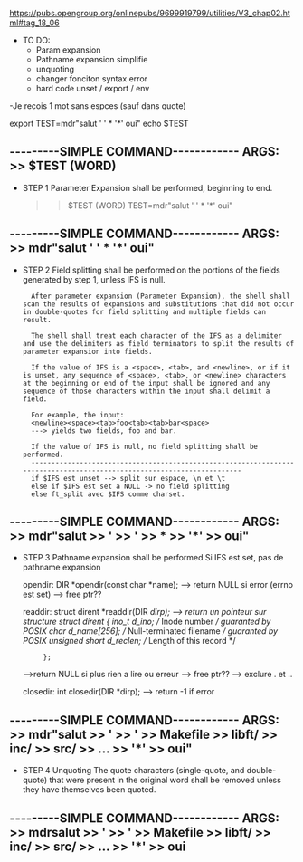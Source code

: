 https://pubs.opengroup.org/onlinepubs/9699919799/utilities/V3_chap02.html#tag_18_06




- TO DO:
	- Param expansion
	- Pathname expansion simplifie
	- unquoting
	- changer fonciton syntax error
	- hard code unset / export / env



-Je recois 1 mot sans espces (sauf dans quote)





export TEST=mdr"salut   '   '  * '*'     oui"
echo $TEST

---------SIMPLE COMMAND------------
ARGS:
	>> $TEST (WORD)
-----------------------------------

- STEP 1
	Parameter Expansion shall be performed, beginning to end.

	>> $TEST (WORD) TEST=mdr"salut   '   '  * '*'     oui"

---------SIMPLE COMMAND------------
ARGS:
	>> mdr"salut   '   '  * '*'     oui"
-----------------------------------

- STEP 2
	Field splitting shall be performed on the portions of the fields generated by step 1, unless IFS is null.

		After parameter expansion (Parameter Expansion), the shell shall scan the results of expansions and substitutions that did not occur in double-quotes for field splitting and multiple fields can result.

		The shell shall treat each character of the IFS as a delimiter and use the delimiters as field terminators to split the results of parameter expansion into fields.

		If the value of IFS is a <space>, <tab>, and <newline>, or if it is unset, any sequence of <space>, <tab>, or <newline> characters at the beginning or end of the input shall be ignored and any sequence of those characters within the input shall delimit a field. 
		
		For example, the input:
		<newline><space><tab>foo<tab><tab>bar<space>
		---> yields two fields, foo and bar.

		If the value of IFS is null, no field splitting shall be performed.
		-----------------------------------------------------------------------------------------------------------------------
		if $IFS est unset --> split sur espace, \n et \t
		else if $IFS est set a NULL -> no field splitting
		else ft_split avec $IFS comme charset.


---------SIMPLE COMMAND------------
ARGS:
	>> mdr"salut
	>> '
	>> '
	>> *
	>> '*'
	>> oui"
-----------------------------------

- STEP 3
	Pathname expansion shall be performed
	Si IFS est set, pas de pathname expansion

	opendir:
	DIR *opendir(const char *name);
	--> return NULL si error (errno est set)
	--> free ptr??

	readdir:
	struct dirent *readdir(DIR *dirp);
	--> return un pointeur sur structure
	    struct dirent 
			{
               ino_t          d_ino;       /* Inode number */				guaranted by POSIX
               char           d_name[256]; /* Null-terminated filename */	guaranted by POSIX
			   unsigned short d_reclen;    /* Length of this record */

           };
	-->return NULL si plus rien a lire ou erreur
	--> free ptr??
	--> exclure . et ..

	closedir:
	int closedir(DIR *dirp);
	--> return -1 if error

---------SIMPLE COMMAND------------
ARGS:
	>> mdr"salut
	>> '
	>> '
	>> Makefile
	>> libft/
	>> inc/
	>> src/
	>> ...
	>> '*'
	>> oui"
-----------------------------------

- STEP 4
	Unquoting
	The quote characters (single-quote, and double-quote) that were present in the original 
	word shall be removed unless they have themselves been quoted.

---------SIMPLE COMMAND------------
ARGS:
	>> mdrsalut
	>> '
	>> '
	>> Makefile
	>> libft/
	>> inc/
	>> src/
	>> ...
	>> '*'
	>> oui
-----------------------------------
